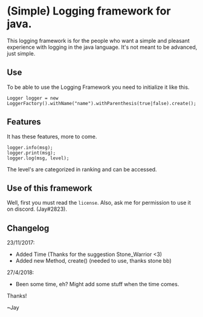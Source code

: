 # (Simple) Logging framework for java.
This logging framework is for the people who want a simple and pleasant experience with logging in the java language.
It's not meant to be advanced, just simple.

## Use
To be able to use the Logging Framework you need to initialize it like this.

```
Logger logger = new LoggerFactory().withName("name").withParenthesis(true|false).create();
```

## Features

It has these features, more to come.

```
logger.info(msg);
logger.print(msg);
logger.log(msg, level);
```

The level's are categorized in ranking and can be accessed.

## Use of this framework

Well, first you must read the `license`.
Also, ask me for permission to use it on discord. (Jay#2823).

## Changelog

23/11/2017:

- Added Time (Thanks for the suggestion Stone_Warrior <3)
- Added new Method, create() (needed to use, thanks stone bb)

27/4/2018:

- Been some time, eh? Might add some stuff when the time comes.

Thanks!

~Jay
